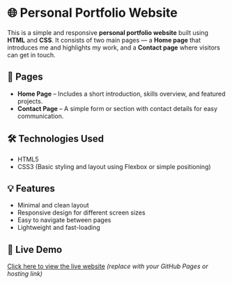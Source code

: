 # 🌐 Personal Portfolio Website

This is a simple and responsive **personal portfolio website** built using **HTML** and **CSS**. It consists of two main pages — a **Home page** that introduces me and highlights my work, and a **Contact page** where visitors can get in touch.

## 📄 Pages

* **Home Page** – Includes a short introduction, skills overview, and featured projects.
* **Contact Page** – A simple form or section with contact details for easy communication.

## 🛠️ Technologies Used

* HTML5
* CSS3 (Basic styling and layout using Flexbox or simple positioning)

## 💡 Features

* Minimal and clean layout
* Responsive design for different screen sizes
* Easy to navigate between pages
* Lightweight and fast-loading

## 🔗 Live Demo

[Click here to view the live website](#) *(replace with your GitHub Pages or hosting link)*


